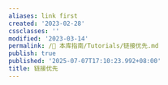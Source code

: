 ```yaml
---
aliases: link first
created: '2023-02-28'
cssclasses: ''
modified: '2023-03-14'
permalink: /🧰 本库指南/Tutorials/链接优先.md
publish: true
published: '2025-07-07T17:10:23.992+08:00'
title: 链接优先
---
```

